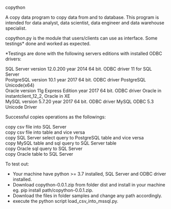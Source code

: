copython

A copy data program to copy data from and to database.
This program is intended for data analyst, data scientist, data engineer and data warehouse specialist.

copython.py is the module that users/clients can use as interface.
Some testings* done and worked as expected.

*Testings are done with the following servers editions with installed ODBC drivers:

SQL Server version 12.0.200 year 2014 64 bit. ODBC driver 11 for SQL Server<br />
PostgreSQL version 10.1 year 2017 64 bit. ODBC driver PostgreSQL Unicode(x64)<br />
Oracle version 11g Express Edition year 2017 64 bit. ODBC driver Oracle in instantclient_12_2, Oracle in XE<br />
MySQL version 5.7.20 year 2017 64 bit. ODBC driver MySQL ODBC 5.3 Unicode Driver<br />


Successful copies operations as the followings:

copy csv file into SQL Server<br />
copy csv file into  table and vice versa<br />
copy SQL Server select query to PostgreSQL table and vice versa<br />
copy MySQL table and sql query to SQL Server table<br />
copy Oracle sql query to SQL Server<br />
copy Oracle table to SQL Server

To test out:

- Your machine have python >= 3.7 installed, SQL Server and ODBC driver installed.
- Download copython-0.0.1.zip from folder dist and install in your machine eg. pip install path/copython-0.0.1.zip. 
- Download the files in folder samples and change any path accordingly.
- execute the python script load_csv_into_mssql.py.

